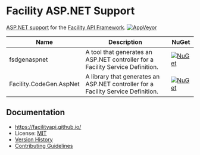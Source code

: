 # Facility ASP.NET Support

[ASP.NET support](https://facilityapi.github.io/generate/aspnet) for the [Facility API Framework](https://facilityapi.github.io/).
[![AppVeyor](https://img.shields.io/appveyor/ci/ejball/facilityaspnet.svg)](https://ci.appveyor.com/project/ejball/facilityaspnet)

Name | Description | NuGet
--- | --- | ---
fsdgenaspnet | A tool that generates an ASP.NET controller for a Facility Service Definition. | [![NuGet](https://img.shields.io/nuget/v/fsdgenaspnet.svg)](https://www.nuget.org/packages/fsdgenaspnet)
Facility.CodeGen.AspNet | A library that generates an ASP.NET controller for a Facility Service Definition. | [![NuGet](https://img.shields.io/nuget/v/Facility.CodeGen.AspNet.svg)](https://www.nuget.org/packages/Facility.CodeGen.AspNet)

## Documentation

* https://facilityapi.github.io/
* License: [MIT](LICENSE)
* [Version History](VersionHistory.md)
* [Contributing Guidelines](CONTRIBUTING.md)
